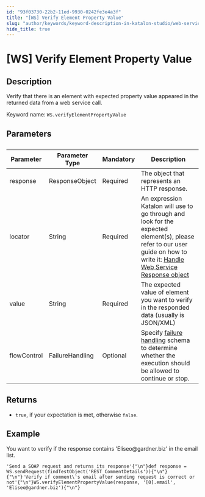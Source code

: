 ```yaml
---
id: "93f03730-22b2-11ed-9930-0242fe3e4a3f"
title: "[WS] Verify Element Property Value"
slug: "author/keywords/keyword-description-in-katalon-studio/web-service-keywords/ws-verify-element-property-value"
hide_title: true
---
```


# <a id="id_0" class="anchor_top_offset"/><a id="ariaid-title1" class="anchor_top_offset"/>[WS] Verify Element Property Value


## <a id="id_0__id_1" class="anchor_top_offset"/>Description

<p xmlns="http://www.w3.org/1999/xhtml" className="p">Verify that there is an element with expected property value appeared in the returned data from a web service call.</p> 
<p xmlns="http://www.w3.org/1999/xhtml" className="p">Keyword name: <code className="ph codeph">WS.verifyElementPropertyValue</code></p> 

## <a id="id_0__id_2" class="anchor_top_offset"/>Parameters

<table xmlns="http://www.w3.org/1999/xhtml" className="table"><caption /><thead className="thead"><tr className><th className="entry anchor_top_offset" id="id_0__id_2__entry__1">Parameter</th><th className="entry anchor_top_offset" id="id_0__id_2__entry__2">Parameter Type</th><th className="entry anchor_top_offset" id="id_0__id_2__entry__3">Mandatory</th><th className="entry anchor_top_offset" id="id_0__id_2__entry__4">Description</th></tr></thead><tbody className="tbody"><tr className><td className="entry" headers="id_0__id_2__entry__1 id_0__id_2__entry__2 id_0__id_2__entry__3 id_0__id_2__entry__4 ">response</td><td className="entry" headers="id_0__id_2__entry__1 id_0__id_2__entry__2 id_0__id_2__entry__3 id_0__id_2__entry__4 ">ResponseObject</td><td className="entry" headers="id_0__id_2__entry__1 id_0__id_2__entry__2 id_0__id_2__entry__3 id_0__id_2__entry__4 ">Required</td><td className="entry" headers="id_0__id_2__entry__1 id_0__id_2__entry__2 id_0__id_2__entry__3 id_0__id_2__entry__4 ">The object that represents an HTTP response.</td></tr><tr className><td className="entry" headers="id_0__id_2__entry__1 id_0__id_2__entry__2 id_0__id_2__entry__3 id_0__id_2__entry__4 ">locator</td><td className="entry" headers="id_0__id_2__entry__1 id_0__id_2__entry__2 id_0__id_2__entry__3 id_0__id_2__entry__4 ">String</td><td className="entry" headers="id_0__id_2__entry__1 id_0__id_2__entry__2 id_0__id_2__entry__3 id_0__id_2__entry__4 ">Required</td><td className="entry" headers="id_0__id_2__entry__1 id_0__id_2__entry__2 id_0__id_2__entry__3 id_0__id_2__entry__4 ">An expression Katalon will use to go through and look for the expected element(s), please refer to our user guide on how to write it: <a className="xref" href="/docs/author/test-objects/api-test-objects/handle-response-messages-in-katalon-studio">Handle Web Service Response object</a> </td></tr><tr className><td className="entry" headers="id_0__id_2__entry__1 id_0__id_2__entry__2 id_0__id_2__entry__3 id_0__id_2__entry__4 ">value</td><td className="entry" headers="id_0__id_2__entry__1 id_0__id_2__entry__2 id_0__id_2__entry__3 id_0__id_2__entry__4 ">String</td><td className="entry" headers="id_0__id_2__entry__1 id_0__id_2__entry__2 id_0__id_2__entry__3 id_0__id_2__entry__4 ">Required</td><td className="entry" headers="id_0__id_2__entry__1 id_0__id_2__entry__2 id_0__id_2__entry__3 id_0__id_2__entry__4 ">The expected value of element you want to verify in the responded data (usually is JSON/XML)</td></tr><tr className><td className="entry" headers="id_0__id_2__entry__1 id_0__id_2__entry__2 id_0__id_2__entry__3 id_0__id_2__entry__4 ">flowControl</td><td className="entry" headers="id_0__id_2__entry__1 id_0__id_2__entry__2 id_0__id_2__entry__3 id_0__id_2__entry__4 ">FailureHandling</td><td className="entry" headers="id_0__id_2__entry__1 id_0__id_2__entry__2 id_0__id_2__entry__3 id_0__id_2__entry__4 ">Optional</td><td className="entry" headers="id_0__id_2__entry__1 id_0__id_2__entry__2 id_0__id_2__entry__3 id_0__id_2__entry__4 ">Specify <a className="xref" href="/docs/maintenance/configure-failure-handling-settings-in-katalon-studio">failure handling</a> schema to determine whether the execution should be allowed to continue or stop.</td></tr></tbody></table> 

## <a id="id_0__id_3" class="anchor_top_offset"/>Returns

<ul xmlns="http://www.w3.org/1999/xhtml" className="ul"><li className="li"> <code className="ph codeph">true</code>, if your expectation is met, otherwise <code className="ph codeph">false</code>.</li></ul> 

## <a id="id_0__id_4" class="anchor_top_offset"/>Example

<p xmlns="http://www.w3.org/1999/xhtml" className="p">You want to verify if the response contains 'Eliseo@gardner.biz' in the email list.</p> 
<pre xmlns="http://www.w3.org/1999/xhtml" className="pre codeblock"><code>'Send a SOAP request and returns its response'{"\n"}def response = WS.sendRequest(findTestObject('REST_CommentDetails')){"\n"}{"\n"}'Verify if comment\'s email after sending request is correct or not'{"\n"}WS.verifyElementPropertyValue(response, '[0].email', 'Eliseo@gardner.biz'){"\n"}</code></pre> 
